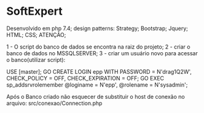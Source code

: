 # SoftExpert
Desenvolvido em php 7.4;
design patterns: Strategy;
Bootstrap;
Jquery;
HTML;
CSS;
ATENÇÃO;

1 - O script do banco de dados se encontra na raiz do projeto;
2 - criar o banco de dados no MSSQLSERVER;
3 - criar um usuário novo para acessar o banco(utilizar script):

USE [master];
GO
CREATE LOGIN epp 
    WITH PASSWORD    = N'drag1Q2W',
    CHECK_POLICY     = OFF,
    CHECK_EXPIRATION = OFF;
GO
EXEC sp_addsrvrolemember 
    @loginame = N'epp', 
    @rolename = N'sysadmin';


Após o Banco criado não esquecer de substituir o host de conexão no arquivo: src/conexao/Connection.php

